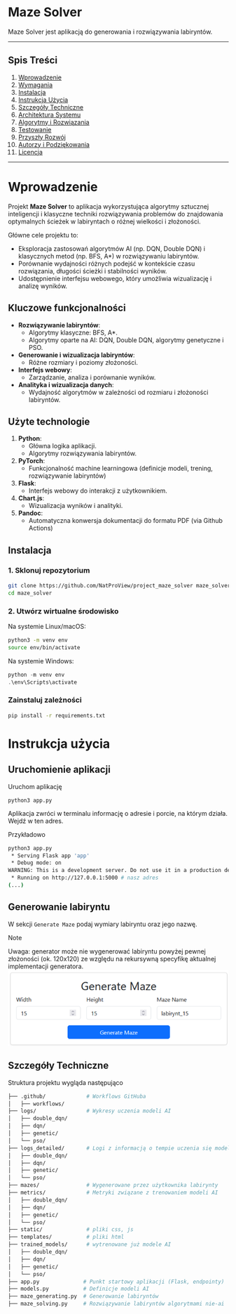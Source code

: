 # Maze Solver
Maze Solver jest aplikacją do generowania i rozwiązywania labiryntów. 

---

## Spis Treści
1. [Wprowadzenie](#wprowadzenie)
2. [Wymagania](#wymagania)
3. [Instalacja](#instalacja)
4. [Instrukcja Użycia](#instrukcja-użycia)
5. [Szczegóły Techniczne](#szczegóły-techniczne)
6. [Architektura Systemu](#architektura-systemu)
7. [Algorytmy i Rozwiązania](#algorytmy-i-rozwiązania)
8. [Testowanie](#testowanie)
9. [Przyszły Rozwój](#przyszły-rozwój)
10. [Autorzy i Podziękowania](#autorzy-i-podziękowania)
11. [Licencja](#licencja)
---

# Wprowadzenie

Projekt **Maze Solver** to aplikacja wykorzystująca algorytmy sztucznej inteligencji i klasyczne techniki rozwiązywania problemów do znajdowania optymalnych ścieżek w labiryntach o różnej wielkości i złożoności. 

Główne cele projektu to:
- Eksploracja zastosowań algorytmów AI (np. DQN, Double DQN) i klasycznych metod (np. BFS, A*) w rozwiązywaniu labiryntów.
- Porównanie wydajności różnych podejść w kontekście czasu rozwiązania, długości ścieżki i stabilności wyników.
- Udostępnienie interfejsu webowego, który umożliwia wizualizację i analizę wyników.


## Kluczowe funkcjonalności

- **Rozwiązywanie labiryntów**:
  - Algorytmy klasyczne: BFS, A*.
  - Algorytmy oparte na AI: DQN, Double DQN, algorytmy genetyczne i PSO.
- **Generowanie i wizualizacja labiryntów**:
  - Różne rozmiary i poziomy złożoności.
- **Interfejs webowy**:
  - Zarządzanie, analiza i porównanie wyników.
- **Analityka i wizualizacja danych**:
  - Wydajność algorytmów w zależności od rozmiaru i złożoności labiryntów.


## Użyte technologie

1. **Python**:
   - Główna logika aplikacji.
   - Algorytmy rozwiązywania labiryntów.
2. **PyTorch**:
   - Funkcjonalność machine learningowa (definicje modeli, trening, rozwiązywanie labiryntów)
2. **Flask**:
   - Interfejs webowy do interakcji z użytkownikiem.
3. **Chart.js**:
   - Wizualizacja wyników i analityki.
4. **Pandoc**:
   - Automatyczna konwersja dokumentacji do formatu PDF (via Github Actions)

## Instalacja

### 1. Sklonuj repozytorium
```bash
git clone https://github.com/NatProView/project_maze_solver maze_solver
cd maze_solver
```

### 2. Utwórz wirtualne środowisko
Na systemie Linux/macOS:
```bash
python3 -m venv env
source env/bin/activate
```

Na systemie Windows:
```powershell
python -m venv env
.\env\Scripts\activate
```
### Zainstaluj zależności
```bash
pip install -r requirements.txt
```

# Instrukcja użycia
## Uruchomienie aplikacji 
Uruchom aplikację
```
python3 app.py
```
Aplikacja zwróci w terminalu informację o adresie i porcie, na którym działa. Wejdź w ten adres.

Przykładowo
```bash
python3 app.py 
 * Serving Flask app 'app'
 * Debug mode: on
WARNING: This is a development server. Do not use it in a production deployment. Use a production WSGI server instead.
 * Running on http://127.0.0.1:5000 # nasz adres
(...)
```

## Generowanie labiryntu
W sekcji `Generate Maze` podaj wymiary labiryntu oraz jego nazwę. 

> [!NOTE]  
> Uwaga: generator może nie wygenerować labiryntu powyżej pewnej złożoności (ok. 120x120) ze względu na rekursywną specyfikę aktualnej implementacji generatora.
![Generated Maze Example](documentation/generate_maze.png)
## Szczegóły Techniczne
Struktura projektu wygląda następująco

```bash
├── .github/             # Workflows GitHuba
│   ├── workflows/
├── logs/                # Wykresy uczenia modeli AI
│   ├── double_dqn/
│   ├── dqn/
│   ├── genetic/
│   └── pso/
├── logs_detailed/       # Logi z informacją o tempie uczenia się modeli 
│   ├── double_dqn/
│   ├── dqn/
│   ├── genetic/
│   └── pso/
├── mazes/               # Wygenerowane przez użytkownika labirynty 
├── metrics/             # Metryki związane z trenowaniem modeli AI
│   ├── double_dqn/
│   ├── dqn/
│   ├── genetic/
│   └── pso/
├── static/              # pliki css, js
├── templates/           # pliki html
├── trained_models/      # wytrenowane już modele AI
│   ├── double_dqn/
│   ├── dqn/
│   ├── genetic/
│   └── pso/
├── app.py              # Punkt startowy aplikacji (Flask, endpointy)
├── models.py           # Definicje modeli AI
├── maze_generating.py  # Generowanie labiryntów
├── maze_solving.py     # Rozwiązywanie labiryntów algorytmami nie-ai
```